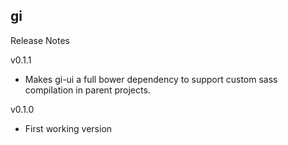 gi
---

Release Notes

v0.1.1
- Makes gi-ui a full bower dependency to support custom sass compilation in parent projects.

v0.1.0
- First working version
